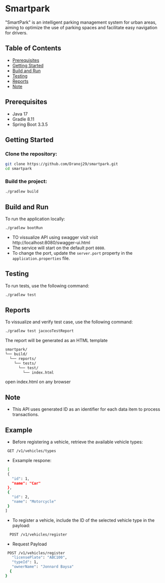 # Smartpark 

"SmartPark" is an intelligent parking management system for
urban areas, aiming to optimize the use of parking spaces and facilitate easy
navigation for drivers.

## Table of Contents
- [Prerequisites](#prerequisites)
- [Getting Started](#getting-started)
- [Build and Run](#build-and-run)
- [Testing](#testing)
- [Reports](#reports)
- [Note](#note)

## Prerequisites
  - Java 17
  - Gradle 8.11
  - Spring Boot 3.3.5

## Getting Started

  ### Clone the repository:
  ```bash
  git clone https://github.com/Dranoj29/smartpark.git
  cd smartpark
  ```

  ### Build the project:
  ```bash
  ./gradlew build
  ```

  ## Build and Run

  To run the application locally:
  ```bash
  ./gradlew bootRun
  ```

  - TO vissualize API using swagger visit visit http://localhost:8080/swagger-ui.html 
  - The service will start on the default port `8080`.
  - To change the port, update the `server.port` property in the `application.properties` file.

  ## Testing

  To run tests, use the following command:
  ```bash
  ./gradlew test
  ```

  ## Reports

  To vissualize and verify test case, use the following command:
  ```bash
  ./gradlew test jacocoTestReport
  ```
  The report will be generated as an HTML template 
  ```bash
  smartpark/ 
  └── build/ 
    └── reports/ 
      └── tests/       
        └── test/
          └── index.html
  ```
  open index.html on any browser

  ## Note
  - This API uses generated ID as an identifier for each data item to process transactions.
  ## Example
  - Before registering a vehicle, retrieve the available vehicle types:
  ```bash
   GET /v1/vehicles/types
  ```
  - Exsample respone:
   ```bash
    [
    {
      "id": 1,
      "name": "Car"
    },
    {
      "id": 2,
      "name": "Motorcycle"
    }
  ]
   ```
  - To register a vehicle, include the ID of the selected vehicle type in the payload:
  ```bash
    POST /v1/vehicles/register
   ```
   - Request Payload
   ```bash
    POST /v1/vehicles/register
      "licensePlate": "ABC100",
      "typeId": 1,
      "ownerName": "Jonnard Baysa"
     {
   }
   ```











          
